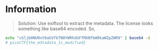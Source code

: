 # Information

> Solution: Use exiftool to extract the metadata. The license looks something like base64 encoded. So,
```bash
echo "cGljb0NURnt0aGVfbTN0YWRhdGFfMXNfbW9kaWZpZWR9" | base64 -d
# picoCTF{the_m3tadata_1s_modified}
```